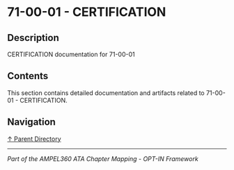 # 71-00-01 - CERTIFICATION

## Description

CERTIFICATION documentation for 71-00-01

## Contents

This section contains detailed documentation and artifacts related to 71-00-01 - CERTIFICATION.

## Navigation

[↑ Parent Directory](../README.md)

---

*Part of the AMPEL360 ATA Chapter Mapping - OPT-IN Framework*
